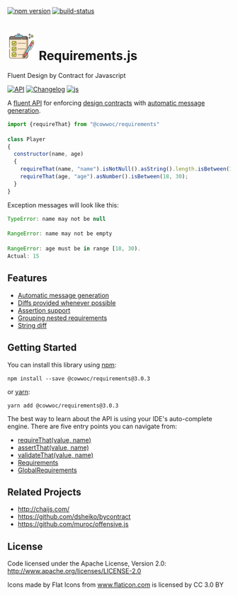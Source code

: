 [![npm version](https://badge.fury.io/js/%40cowwoc%2Frequirements.svg)](https://badge.fury.io/js/%40cowwoc%2Frequirements)
[![build-status](https://github.com/cowwoc/requirements.js/workflows/Build/badge.svg)](https://github.com/cowwoc/requirements.js/actions?query=workflow%3ABuild)

# <img src="https://raw.githubusercontent.com/cowwoc/requirements.js/release-3.0.3/wiki/checklist.svg?sanitize=true" width=64 height=64 alt="checklist"> Requirements.js
Fluent Design by Contract for Javascript

[![API](https://img.shields.io/badge/api_docs-5B45D5.svg)](https://cowwoc.github.io/requirements.js/3.0.2/docs/api/)
[![Changelog](https://img.shields.io/badge/changelog-A345D5.svg)](wiki/Changelog.md)
[![js](https://img.shields.io/badge/other%20languages-java-457FD5.svg)](../../../requirements.java)

A [fluent API](https://en.wikipedia.org/wiki/Fluent_interface) for enforcing
[design contracts](https://en.wikipedia.org/wiki/Design_by_contract) with [automatic message generation](#usage).

```javascript
import {requireThat} from "@cowwoc/requirements"

class Player
{
  constructor(name, age)
  {
    requireThat(name, "name").isNotNull().asString().length.isBetween(1, 30);
    requireThat(age, "age").asNumber().isBetween(18, 30);
  }
}
```

Exception messages will look like this:

```javascript
TypeError: name may not be null

RangeError: name may not be empty

RangeError: age must be in range [18, 30).
Actual: 15
```

## Features

* [Automatic message generation](wiki/Features.md#automatic-message-generation)
* [Diffs provided whenever possible](wiki/Features.md#diffs-provided-whenever-possible)
* [Assertion support](wiki/Features.md#assertion-support)
* [Grouping nested requirements](wiki/Features.md#grouping-nested-requirements)
* [String diff](wiki/Features.md#string-diff)

## Getting Started

You can install this library using [npm](https://www.npmjs.com/get-npm):

```
npm install --save @cowwoc/requirements@3.0.3
```

or [yarn](https://yarnpkg.com/en/):

```
yarn add @cowwoc/requirements@3.0.3
```

The best way to learn about the API is using your IDE's auto-complete engine. There are five entry points you can navigate from:

* [requireThat(value, name)](https://cowwoc.github.io/requirements.js/3.0.2/docs/api/module-DefaultRequirements.html#~requireThat)
* [assertThat(value, name)](https://cowwoc.github.io/requirements.js/3.0.2/docs/api/module-DefaultRequirements.html#~assertThat)
* [validateThat(value, name)](https://cowwoc.github.io/requirements.js/3.0.2/docs/api/module-DefaultRequirements.html#~validateThat)
* [Requirements](https://cowwoc.github.io/requirements.js/3.0.2/docs/api/module-Requirements-Requirements.html)
* [GlobalRequirements](https://cowwoc.github.io/requirements.js/3.0.2/docs/api/module-GlobalRequirements-GlobalRequirements.html)

## Related Projects

* http://chaijs.com/
* https://github.com/dsheiko/bycontract
* https://github.com/muroc/offensive.js

## License

Code licensed under the Apache License, Version 2.0: http://www.apache.org/licenses/LICENSE-2.0

Icons made by Flat Icons from www.flaticon.com is licensed by CC 3.0 BY
